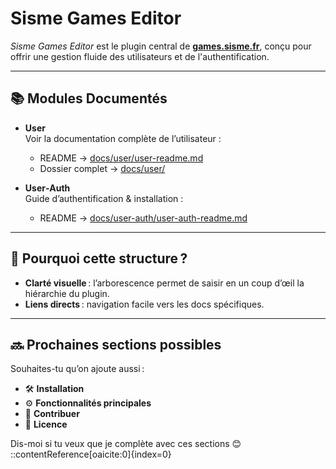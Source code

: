 # Sisme Games Editor

*Sisme Games Editor* est le plugin central de **[games.sisme.fr](https://games.sisme.fr)**, conçu pour offrir une gestion fluide des utilisateurs et de l'authentification.


---

## 📚 Modules Documentés

- **User**  
  Voir la documentation complète de l’utilisateur :  
  - README → [docs/user/user-readme.md](docs/user/user-readme.md)  
  - Dossier complet → [docs/user/](docs/user/)

- **User‑Auth**  
  Guide d’authentification & installation :  
  - README → [docs/user-auth/user-auth-readme.md](docs/user-auth/user-auth-readme.md)

---

## 🔧 Pourquoi cette structure ?

- **Clarté visuelle** : l’arborescence permet de saisir en un coup d’œil la hiérarchie du plugin.
- **Liens directs** : navigation facile vers les docs spécifiques.

---

## 🔜 Prochaines sections possibles

Souhaites-tu qu’on ajoute aussi :

- 🛠️ **Installation**
- ⚙️ **Fonctionnalités principales**
- 👥 **Contribuer**
- 📄 **Licence**

Dis-moi si tu veux que je complète avec ces sections 😊
::contentReference[oaicite:0]{index=0}
